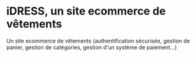 # iDRESS, un site ecommerce de vêtements
Un site ecommerce de vêtements (authentification sécurisée, gestion de panier, gestion de catégories, gestion d'un système de paiement...)
